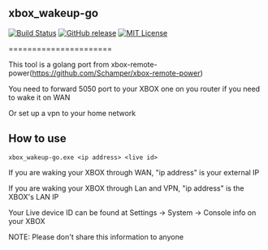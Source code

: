 
## xbox_wakeup-go 


[![Build Status](https://travis-ci.org/luoluomeng/xbox_wakeup-go.svg?branch=master)](https://travis-ci.org/luoluomeng/xbox_wakeup-go)
[![GitHub release](http://img.shields.io/github/release/luoluomeng/xbox_wakeup-go.svg?style=flat-square)](https://github.com/luoluomeng/xbox_wakeup-go/releases)
[![MIT License](http://img.shields.io/badge/license-MIT-blue.svg?style=flat-square)](https://github.com/luoluomeng/xbox_wakeup-go/blob/master/LICENSE)

======================

This tool is a golang port from xbox-remote-power(https://github.com/Schamper/xbox-remote-power)

You need to forward 5050 port to your XBOX one on you router if you need to wake it on WAN

Or set up a vpn to your home network


## How to use
```
xbox_wakeup-go.exe <ip address> <live id>
```

If you are waking your XBOX through WAN, "ip address" is your external IP

If you are waking your XBOX through Lan and VPN, "ip address" is the XBOX's LAN IP

Your Live device ID can be found at Settings -> System -> Console info on your XBOX

NOTE: Please don't share this information to anyone

